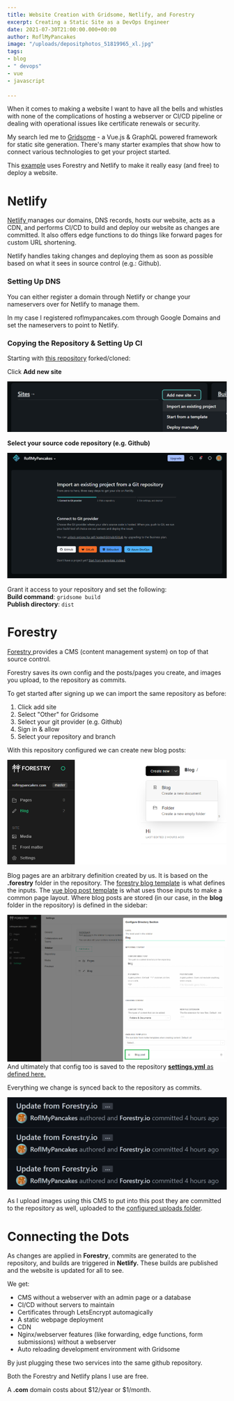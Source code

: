 ```yaml
---
title: Website Creation with Gridsome, Netlify, and Forestry
excerpt: Creating a Static Site as a DevOps Engineer
date: 2021-07-30T21:00:00.000+00:00
author: RoflMyPancakes
image: "/uploads/depositphotos_51819965_xl.jpg"
tags:
- blog
- " devops"
- vue
- javascript

---
```

When it comes to making a website I want to have all the bells and whistles with none of the complications of hosting a webserver or CI/CD pipeline or dealing with operational issues like certificate renewals or security.

My search led me to [Gridsome](https://gridsome.org/ "Gridsome") - a Vue.js & GraphQL powered framework for static site generation. There's many starter examples that show how to connect various technologies to get your project started.

This [example](https://github.com/loke-dev/gridsome-starter-bootstrap "Gridsome Starter Bootstrap") uses Forestry and Netlify to make it really easy (and free) to deploy a website.

# **Netlify**

[Netlify ](https://www.netlify.com/pricing/ "Netlify")manages our domains, DNS records, hosts our website, acts as a CDN, and performs CI/CD to build and deploy our website as changes are committed. It also offers edge functions to do things like forward pages for custom URL shortening.

Netlify handles taking changes and deploying them as soon as possible based on what it sees in source control (e.g.: Github).

### Setting Up DNS

You can either register a domain through Netlify or change your nameservers over for Netlify to manage them.

In my case I registered roflmypancakes.com through Google Domains and set the nameservers to point to Netlify.

### Copying the Repository & Setting Up CI

Starting with [this repository](https://github.com/RoflMyPancakes/roflmypancakes.com) forked/cloned:

Click **Add new site**

![](/uploads/netifly-new.png)

**Select your source code repository (e.g. Github)**

![](/uploads/netifly-github.png)

Grant it access to your repository and set the following:  
**Build command**: `gridsome build`  
**Publish directory**: `dist`

# **Forestry**

[Forestry ](https://forestry.io/pricing/ "Forestry")provides a CMS (content management system) on top of that source control.

Forestry saves its own config and the posts/pages you create, and images you upload, to the repository as commits.

To get started after signing up we can import the same repository as before:

1. Click add site
2. Select "Other" for Gridsome
3. Select your git provider (e.g. Github)
4. Sign in & allow
5. Select your repository and branch

With this repository configured we can create new blog posts:

![](/uploads/forestry-create.png)

Blog pages are an arbitrary definition created by us. It is based on the **.forestry** folder in the repository. The [forestry blog template](https://github.com/RoflMyPancakes/roflmypancakes.com/blob/77136862dc93c1f6fe5bbe4190c1ed94ae1e4b39/.forestry/front_matter/templates/blog-post.yml) is what defines the inputs. The [vue blog post template](https://github.com/RoflMyPancakes/roflmypancakes.com/blob/77136862dc93c1f6fe5bbe4190c1ed94ae1e4b39/src/templates/BlogPost.vue) is what uses those inputs to make a common page layout. Where blog posts are stored (in our case, in the **blog** folder in the repository) is defined in the sidebar:

![](/uploads/forestry-sidebar.png)  
And ultimately that config too is saved to the repository [**settings.yml** as defined here.](https://github.com/RoflMyPancakes/roflmypancakes.com/blob/719a361e8abf10c1705f3c6074cc0b174c2cfe7b/.forestry/settings.yml#L12-L18)

Everything we change is synced back to the repository as commits.

![](/uploads/commits.png)

As I upload images using this CMS to put into this post they are committed to the repository as well, uploaded to the [configured uploads folder](https://github.com/RoflMyPancakes/roflmypancakes.com/blob/719a361e8abf10c1705f3c6074cc0b174c2cfe7b/.forestry/settings.yml#L19).

# **Connecting the Dots**

As changes are applied in **Forestry**, commits are generated to the repository, and builds are triggered in **Netlify.** These builds are published and the website is updated for all to see.

We get:

* CMS without a webserver with an admin page or a database
* CI/CD without servers to maintain
* Certificates through LetsEncrypt automagically
* A static webpage deployment 
* CDN 
* Nginx/webserver features (like forwarding, edge functions, form submissions) without a webserver
* Auto reloading development environment with Gridsome

By just plugging these two services into the same github repository. 

Both the Forestry and Netlify plans I use are free.

A **.com** domain costs about $12/year or $1/month.